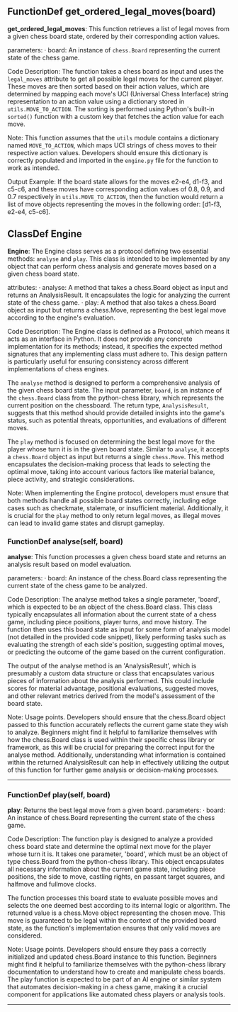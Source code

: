 ## FunctionDef get_ordered_legal_moves(board)
**get_ordered_legal_moves**: This function retrieves a list of legal moves from a given chess board state, ordered by their corresponding action values.

parameters:
· board: An instance of `chess.Board` representing the current state of the chess game.

Code Description: The function takes a chess board as input and uses the `legal_moves` attribute to get all possible legal moves for the current player. These moves are then sorted based on their action values, which are determined by mapping each move's UCI (Universal Chess Interface) string representation to an action value using a dictionary stored in `utils.MOVE_TO_ACTION`. The sorting is performed using Python's built-in `sorted()` function with a custom key that fetches the action value for each move.

Note: This function assumes that the `utils` module contains a dictionary named `MOVE_TO_ACTION`, which maps UCI strings of chess moves to their respective action values. Developers should ensure this dictionary is correctly populated and imported in the `engine.py` file for the function to work as intended.

Output Example: If the board state allows for the moves e2-e4, d1-f3, and c5-c6, and these moves have corresponding action values of 0.8, 0.9, and 0.7 respectively in `utils.MOVE_TO_ACTION`, then the function would return a list of move objects representing the moves in the following order: [d1-f3, e2-e4, c5-c6].
## ClassDef Engine
**Engine**: The Engine class serves as a protocol defining two essential methods: `analyse` and `play`. This class is intended to be implemented by any object that can perform chess analysis and generate moves based on a given chess board state.

attributes:
· analyse: A method that takes a chess.Board object as input and returns an AnalysisResult. It encapsulates the logic for analyzing the current state of the chess game.
· play: A method that also takes a chess.Board object as input but returns a chess.Move, representing the best legal move according to the engine's evaluation.

Code Description: The Engine class is defined as a Protocol, which means it acts as an interface in Python. It does not provide any concrete implementation for its methods; instead, it specifies the expected method signatures that any implementing class must adhere to. This design pattern is particularly useful for ensuring consistency across different implementations of chess engines.

The `analyse` method is designed to perform a comprehensive analysis of the given chess board state. The input parameter, `board`, is an instance of the `chess.Board` class from the python-chess library, which represents the current position on the chessboard. The return type, `AnalysisResult`, suggests that this method should provide detailed insights into the game's status, such as potential threats, opportunities, and evaluations of different moves.

The `play` method is focused on determining the best legal move for the player whose turn it is in the given board state. Similar to `analyse`, it accepts a `chess.Board` object as input but returns a single `chess.Move`. This method encapsulates the decision-making process that leads to selecting the optimal move, taking into account various factors like material balance, piece activity, and strategic considerations.

Note: When implementing the Engine protocol, developers must ensure that both methods handle all possible board states correctly, including edge cases such as checkmate, stalemate, or insufficient material. Additionally, it is crucial for the `play` method to only return legal moves, as illegal moves can lead to invalid game states and disrupt gameplay.
### FunctionDef analyse(self, board)
**analyse**: This function processes a given chess board state and returns an analysis result based on model evaluation.

parameters:
· board: An instance of the chess.Board class representing the current state of the chess game to be analyzed.

Code Description: The analyse method takes a single parameter, 'board', which is expected to be an object of the chess.Board class. This class typically encapsulates all information about the current state of a chess game, including piece positions, player turns, and move history. The function then uses this board state as input for some form of analysis model (not detailed in the provided code snippet), likely performing tasks such as evaluating the strength of each side's position, suggesting optimal moves, or predicting the outcome of the game based on the current configuration.

The output of the analyse method is an 'AnalysisResult', which is presumably a custom data structure or class that encapsulates various pieces of information about the analysis performed. This could include scores for material advantage, positional evaluations, suggested moves, and other relevant metrics derived from the model's assessment of the board state.

Note: Usage points. Developers should ensure that the chess.Board object passed to this function accurately reflects the current game state they wish to analyze. Beginners might find it helpful to familiarize themselves with how the chess.Board class is used within their specific chess library or framework, as this will be crucial for preparing the correct input for the analyse method. Additionally, understanding what information is contained within the returned AnalysisResult can help in effectively utilizing the output of this function for further game analysis or decision-making processes.
***
### FunctionDef play(self, board)
**play**: Returns the best legal move from a given board.
parameters:
· board: An instance of chess.Board representing the current state of the chess game.

Code Description: The function play is designed to analyze a provided chess board state and determine the optimal next move for the player whose turn it is. It takes one parameter, 'board', which must be an object of type chess.Board from the python-chess library. This object encapsulates all necessary information about the current game state, including piece positions, the side to move, castling rights, en passant target squares, and halfmove and fullmove clocks.

The function processes this board state to evaluate possible moves and selects the one deemed best according to its internal logic or algorithm. The returned value is a chess.Move object representing the chosen move. This move is guaranteed to be legal within the context of the provided board state, as the function's implementation ensures that only valid moves are considered.

Note: Usage points. Developers should ensure they pass a correctly initialized and updated chess.Board instance to this function. Beginners might find it helpful to familiarize themselves with the python-chess library documentation to understand how to create and manipulate chess boards. The play function is expected to be part of an AI engine or similar system that automates decision-making in a chess game, making it a crucial component for applications like automated chess players or analysis tools.
***
